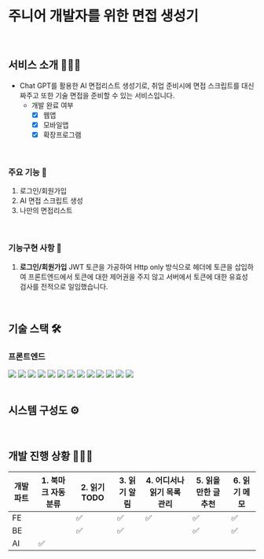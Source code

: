 # 주니어 개발자를 위한 면접 생성기

<br/>

## 서비스 소개 💁🏻‍♀️

- Chat GPT를 활용한 AI 면접리스트 생성기로, 취업 준비시에 면접 스크립트를 대신 짜주고 또한 기술 면접을 준비할 수 있는 서비스입니다.
  - 개발 완료 여부
    - [x] 웹앱
    - [x] 모바일앱
    - [x] 확장프로그램

<br />

### 주요 기능 🌟

1. 로그인/회원가입
2. AI 면접 스크립트 생성
3. 나만의 면접리스트


<br />

### 기능구현 사항 🔑

1. **로그인/회원가입**
JWT 토큰을 가공하여 Http only 방식으로 헤더에 토큰을 삽입하여 프론트엔드에서 토큰에 대한 제어권을 주지 않고 서버에서 토큰에 대한 유효성 검사를 전적으로 일임했습니다.



<br />

## 기술 스택 🛠

### 프론트엔드
<div> 
  <img src="https://img.shields.io/badge/html5-E34F26?style=for-the-badge&logo=html5&logoColor=white"> 
  <img src="https://img.shields.io/badge/css-1572B6?style=for-the-badge&logo=css3&logoColor=white"> 
  <img src="https://img.shields.io/badge/typescript-3178C6?style=for-the-badge&logo=typescript&logoColor=white">
  <img src="https://img.shields.io/badge/react-61DAFB?style=for-the-badge&logo=react&logoColor=black">
  <img src="https://img.shields.io/badge/styled components-DB7093?style=for-the-badge&logo=styled components&logoColor=white">
  <img src="https://img.shields.io/badge/react query-FF4154?style=for-the-badge&logo=react query&logoColor=white"> 
  <img src="https://img.shields.io/badge/yarn-2C8EBB?style=for-the-badge&logo=yarn&logoColor=white"> 
  <img src="https://img.shields.io/badge/eslint-4B32C3?style=for-the-badge&logo=eslint&logoColor=white"> 
  <img src="https://img.shields.io/badge/prettier-F7B932?style=for-the-badge&logo=prettier&logoColor=black"> 
  <img src="https://img.shields.io/badge/cypress-17202C?style=for-the-badge&logo=cypress&logoColor=white">
  <img src="https://img.shields.io/badge/jest-C21325?style=for-the-badge&logo=jest&logoColor=white">
  <img src="https://img.shields.io/badge/storybook-FF4785?style=for-the-badge&logo=storybook&logoColor=white">
  <img src="https://img.shields.io/badge/aws amplify-FF9900?style=for-the-badge&logo=aws amplify&logoColor=white">
</div>

<br />

## 시스템 구성도 ⚙️



<br />

## 개발 진행 상황 🏃🏻‍♀️

| 개발 파트 | 1. 북마크 자동 분류 | 2. 읽기 TODO       | 3. 읽기 알림       | 4. 어디서나 읽기 목록 관리 | 5. 읽을 만한 글 추천 | 6. 읽기 메모       |
| --------- | ------------------- | ------------------ | ------------------ | -------------------------- | -------------------- | ------------------ |
| FE        |                     | :white_check_mark: | :white_check_mark: | :white_check_mark:         | :white_check_mark:   | :white_check_mark: |
| BE        |                     | :white_check_mark: | :white_check_mark: |                            | :white_check_mark:   | :white_check_mark: |
| AI        | :white_check_mark:  |                    |                    |                            |                      |                    |
